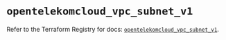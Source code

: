 # `opentelekomcloud_vpc_subnet_v1`

Refer to the Terraform Registry for docs: [`opentelekomcloud_vpc_subnet_v1`](https://registry.terraform.io/providers/opentelekomcloud/opentelekomcloud/1.36.43/docs/resources/vpc_subnet_v1).
